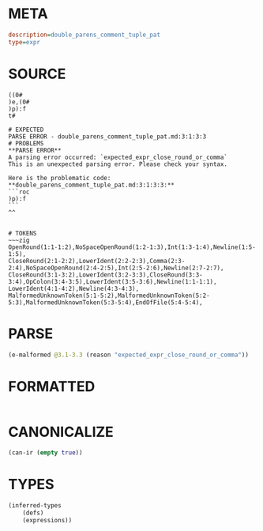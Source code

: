 # META
~~~ini
description=double_parens_comment_tuple_pat
type=expr
~~~
# SOURCE
~~~roc
((0#
)e,(0#
)p):f
t#
~~~
~~~
# EXPECTED
PARSE ERROR - double_parens_comment_tuple_pat.md:3:1:3:3
# PROBLEMS
**PARSE ERROR**
A parsing error occurred: `expected_expr_close_round_or_comma`
This is an unexpected parsing error. Please check your syntax.

Here is the problematic code:
**double_parens_comment_tuple_pat.md:3:1:3:3:**
```roc
)p):f
```
^^


# TOKENS
~~~zig
OpenRound(1:1-1:2),NoSpaceOpenRound(1:2-1:3),Int(1:3-1:4),Newline(1:5-1:5),
CloseRound(2:1-2:2),LowerIdent(2:2-2:3),Comma(2:3-2:4),NoSpaceOpenRound(2:4-2:5),Int(2:5-2:6),Newline(2:7-2:7),
CloseRound(3:1-3:2),LowerIdent(3:2-3:3),CloseRound(3:3-3:4),OpColon(3:4-3:5),LowerIdent(3:5-3:6),Newline(1:1-1:1),
LowerIdent(4:1-4:2),Newline(4:3-4:3),
MalformedUnknownToken(5:1-5:2),MalformedUnknownToken(5:2-5:3),MalformedUnknownToken(5:3-5:4),EndOfFile(5:4-5:4),
~~~
# PARSE
~~~clojure
(e-malformed @3.1-3.3 (reason "expected_expr_close_round_or_comma"))
~~~
# FORMATTED
~~~roc

~~~
# CANONICALIZE
~~~clojure
(can-ir (empty true))
~~~
# TYPES
~~~clojure
(inferred-types
	(defs)
	(expressions))
~~~
